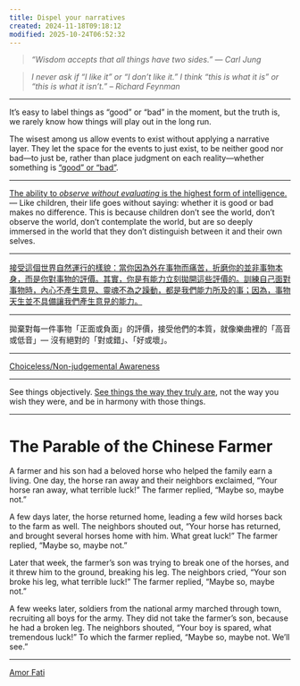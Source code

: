 ```yaml
---
title: Dispel your narratives
created: 2024-11-18T09:18:12
modified: 2025-10-24T06:52:32
---
```


> _“Wisdom accepts that all things have two sides.” — Carl Jung_

> _I never ask if “I like it” or “I don’t like it.” I think “this is what it is” or “this is what it isn’t.” – Richard Feynman_

---

It’s easy to label things as “good” or “bad” in the moment, but the truth is, we rarely know how things will play out in the long run.

The wisest among us allow events to exist without applying a narrative layer. They let the space for the events to just exist, to be neither good nor bad—to just be, rather than place judgment on each reality—whether something is [“good” or “bad”](Duality%20versus%20Polarity.md).

---

[The ability to _observe without evaluating_ is the highest form of intelligence.](https://www.reddit.com/r/QuotesPorn/comments/usvq74/the_ability_to_observe_without_evaluating_is_the/) — Like children, their life goes without saying: whether it is good or bad makes no difference. This is because children don’t see the world, don’t observe the world, don’t contemplate the world, but are so deeply immersed in the world that they don’t distinguish between it and their own selves.

---

[接受這個世界自然運行的樣貌：當你因為外在事物而痛苦，折磨你的並非事物本身，而是你對事物的評價。其實，你是有能力立刻拋開這些評價的。訓練自己面對事物時，內心不產生意見、靈魂不為之躁動，都是我們能力所及的事；因為，事物天生並不具備讓我們產生意見的能力。](https://readingoutpost.com/meditations/)

---

拋棄對每一件事物「正面或負面」的評價，接受他們的本質，就像樂曲裡的「高音或低音」— 沒有絕對的「對或錯」、「好或壞」。

---

[Choiceless/Non-judgemental Awareness](https://en.wikipedia.org/wiki/Choiceless_awareness)

---

See things objectively. [See things the way they truly are](seek-for-the-truth.md), not the way you wish they were, and be in harmony with those things.

---

# The Parable of the Chinese Farmer

A farmer and his son had a beloved horse who helped the family earn a living. One day, the horse ran away and their neighbors exclaimed, “Your horse ran away, what terrible luck!” The farmer replied, “Maybe so, maybe not.”

A few days later, the horse returned home, leading a few wild horses back to the farm as well. The neighbors shouted out, “Your horse has returned, and brought several horses home with him. What great luck!” The farmer replied, “Maybe so, maybe not.”

Later that week, the farmer’s son was trying to break one of the horses, and it threw him to the ground, breaking his leg. The neighbors cried, “Your son broke his leg, what terrible luck!” The farmer replied, “Maybe so, maybe not.”

A few weeks later, soldiers from the national army marched through town, recruiting all boys for the army. They did not take the farmer’s son, because he had a broken leg. The neighbors shouted, “Your boy is spared, what tremendous luck!” To which the farmer replied, “Maybe so, maybe not. We’ll see.”

---

[Amor Fati](amor-fati.md)
